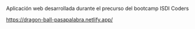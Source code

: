 Aplicación web desarrollada durante el precurso del bootcamp ISDI Coders

https://dragon-ball-pasapalabra.netlify.app/
